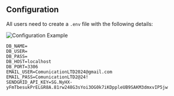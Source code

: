 ## Configuration

All users need to create a `.env` file with the following details:

![Configuration Example](https://github.com/e-laor/ComputerSecurity/assets/40430112/e1fe646e-aa02-4a69-a822-c61e9024181e)

```plaintext
DB_NAME=
DB_USER=
DB_PASS=
DB_HOST=localhost
DB_PORT=3306
EMAIL_USER=ComunicationLTD2024@gmail.com
EMAIL_PASS=ComunicationLTD2@24!
SENDGRID_API_KEY=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

